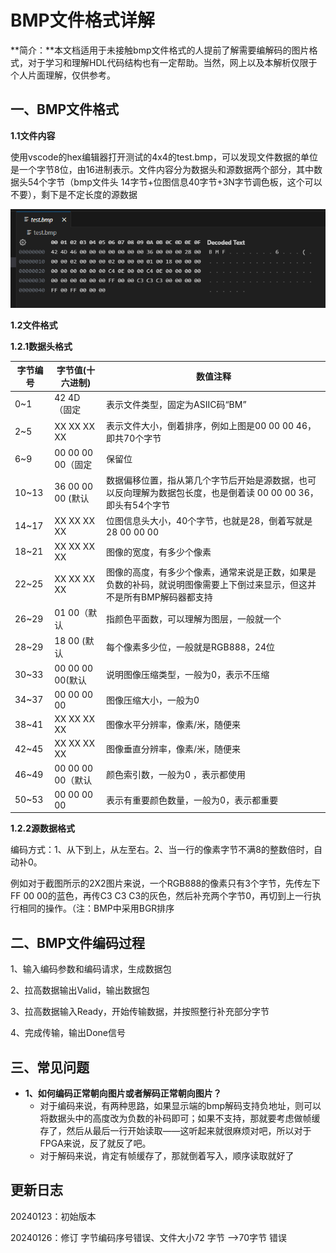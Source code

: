 # BMP文件格式详解

**简介：**本文档适用于未接触bmp文件格式的人提前了解需要编解码的图片格式，对于学习和理解HDL代码结构也有一定帮助。当然，网上以及本解析仅限于个人片面理解，仅供参考。



## 一、BMP文件格式

**1.1文件内容**

使用vscode的hex编辑器打开测试的4x4的test.bmp，可以发现文件数据的单位是一个字节8位，由16进制表示。文件内容分为数据头和源数据两个部分，其中数据头54个字节（bmp文件头 14字节+位图信息40字节+3N字节调色板，这个可以不要），剩下是不定长度的源数据

![1](讲解插图/1.png)

**1.2文件格式**

**1.2.1数据头格式**

| 字节编号 | 字节值(十六进制)  | 数值注释                                                     |
| -------- | ----------------- | ------------------------------------------------------------ |
| 0~1      | 42 4D（固定       | 表示文件类型，固定为ASIIC码“BM”                              |
| 2~5      | XX XX XX XX       | 表示文件大小，倒着排序，例如上图是00 00 00 46，即共70个字节  |
| 6~9      | 00 00 00 00（固定 | 保留位                                                       |
| 10~13    | 36 00 00 00 (默认 | 数据偏移位置，指从第几个字节后开始是源数据，也可以反向理解为数据包长度，也是倒着读 00 00 00 36，即头有54个字节 |
| 14~17    | XX XX XX XX       | 位图信息头大小，40个字节，也就是28，倒着写就是28 00 00 00    |
| 18~21    | XX XX XX XX       | 图像的宽度，有多少个像素                                     |
| 22~25    | XX XX XX XX       | 图像的高度，有多少个像素，通常来说是正数，如果是负数的补码，就说明图像需要上下倒过来显示，但这并不是所有BMP解码器都支持 |
| 26~29    | 01 00（默认       | 指颜色平面数，可以理解为图层，一般就一个                     |
| 28~29    | 18 00 (默认       | 每个像素多少位，一般就是RGB888，24位                         |
| 30~33    | 00 00 00 00(默认  | 说明图像压缩类型，一般为0，表示不压缩                        |
| 34~37    | 00 00 00 00       | 图像压缩大小，一般为0                                        |
| 38~41    | XX XX XX XX       | 图像水平分辨率，像素/米，随便来                              |
| 42~45    | XX XX XX XX       | 图像垂直分辨率，像素/米，随便来                              |
| 46~49    | 00 00 00 00（默认 | 颜色索引数，一般为0 ，表示都使用                             |
| 50~53    | 00 00 00 00       | 表示有重要颜色数量，一般为0，表示都重要                      |



**1.2.2源数据格式**

编码方式：1、从下到上，从左至右。2、当一行的像素字节不满8的整数倍时，自动补0。

例如对于截图所示的2X2图片来说，一个RGB888的像素只有3个字节，先传左下FF 00 00的蓝色，再传C3 C3 C3的灰色，然后补充两个字节0，再切到上一行执行相同的操作。（注：BMP中采用BGR排序



## 二、BMP文件编码过程

1、输入编码参数和编码请求，生成数据包

2、拉高数据输出Valid，输出数据包

3、拉高数据输入Ready，开始传输数据，并按照整行补充部分字节

4、完成传输，输出Done信号



## 三、常见问题

+ **1、如何编码正常朝向图片或者解码正常朝向图片？**
  + 对于编码来说，有两种思路，如果显示端的bmp解码支持负地址，则可以将数据头中的高度改为负数的补码即可；如果不支持，那就要考虑做帧缓存了，然后从最后一行开始读取——这听起来就很麻烦对吧，所以对于FPGA来说，反了就反了吧。
  + 对于解码来说，肯定有帧缓存了，那就倒着写入，顺序读取就好了



## 更新日志

20240123：初始版本

20240126：修订 字节编码序号错误、文件大小72 字节 —>70字节 错误
